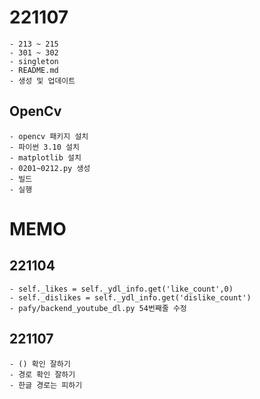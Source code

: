 # 221107

	- 213 ~ 215
	- 301 ~ 302 
	- singleton
	- README.md 
	- 생성 및 업데이트
	
## OpenCv
	- opencv 패키지 설치
	- 파이썬 3.10 설치
	- matplotlib 설치
	- 0201~0212.py 생성
	- 빌드 
	- 실행

# MEMO

## 221104
	- self._likes = self._ydl_info.get('like_count',0)
	- self._dislikes = self._ydl_info.get('dislike_count')
	- pafy/backend_youtube_dl.py 54번째줄 수정


## 221107
	- () 확인 잘하기
	- 경로 확인 잘하기
	- 한글 경로는 피하기